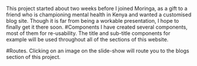 This project started about two weeks before I joined Moringa, as a gift to a friend who is championing mental health in Kenya and wanted a customised blog site. Though it is far from being a workable presentation, I hope to finally get it there soon.
#Components
I have created several components, most of them for re-usability. The title and sub-title components for example will be used throughout all of the sections of this website. 

#Routes.
Clicking on an image on the slide-show will route you to the blogs section of this project.